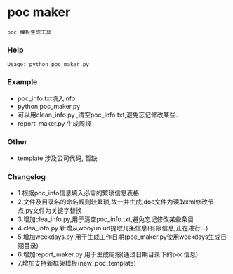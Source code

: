 poc maker
===========

    poc 模板生成工具

### Help
    Usage: python poc_maker.py

### Example
* poc_info.txt填入info
* python poc_maker.py
* 可以用clean_info.py ,清空poc_info.txt,避免忘记修改某些...
* report_maker.py 生成周报


### Other
* template 涉及公司代码, 暂缺

### Changelog
* 1.根据poc_info信息填入必需的繁琐信息表格
* 2.文件及目录名的命名规则较繁琐,故一并生成,doc文件为读取xml修改节点,py文件为关键字替换
* 3.增加clea_info.py,用于清空poc_info.txt,避免忘记修改某些条目
* 4.clea_info.py 新增从wooyun url提取几条信息(有限信息,正在进行...)
* 5.增加weekdays.py 用于生成工作日期(poc_maker.py使用weekdays生成日期目录)
* 6.增加report_maker.py 用于生成周报(通过日期目录下的poc信息)
* 7.增加支持新框架模板(new_poc_template)

